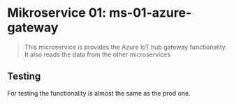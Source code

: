 # Mikroservice 01: ms-01-azure-gateway

> This microservice is provides the Azure IoT hub gateway functionality. It also reads the data from the other microservices

## Testing
For testing the functionality is almost the same as the prod one. 